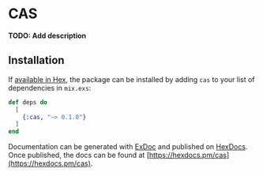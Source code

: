 # CAS

**TODO: Add description**

## Installation

If [available in Hex](https://hex.pm/docs/publish), the package can be installed
by adding `cas` to your list of dependencies in `mix.exs`:

```elixir
def deps do
  [
    {:cas, "~> 0.1.0"}
  ]
end
```

Documentation can be generated with [ExDoc](https://github.com/elixir-lang/ex_doc)
and published on [HexDocs](https://hexdocs.pm). Once published, the docs can
be found at [https://hexdocs.pm/cas](https://hexdocs.pm/cas).

